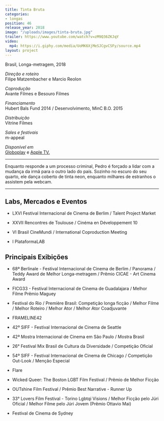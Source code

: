 ```yaml
---
title: Tinta Bruta
categories:
- longas
position: 46
release_year: 2018
image: "/uploads/images/tinta-bruta.jpg"
trailer: https://www.youtube.com/watch?v=zM9Q36ZKJqY
video:
  mp4: https://i.giphy.com/media/UoMK6XjMeSJCgvCSFy/source.mp4
layout: project
---
```


Brasil, Longa-metragem, 2018

*Direção e roteiro*\
Filipe Matzembacher e Marcio Reolon

*Coprodução*\
Avante Filmes e Besouro Filmes

*Financiamento*\
Hubert Bals Fund 2014 / Desenvolvimento, MinC B.O. 2015

*Distribuição*\
Vitrine Filmes

*Sales e festivais*\
m-appeal

*Disponível em*\
[Globoplay](https://globoplay.globo.com/tinta-bruta/t/LvqRzDPsz9/) e [Apple TV.](https://tv.apple.com/br/movie/tinta-bruta/umc.cmc.5pafjnbt5ij9je70c0i2aurrr)

---

Enquanto responde a um processo criminal, Pedro é forçado a lidar com a mudança da irmã para o outro lado do país. Sozinho no escuro do seu quarto, ele dança coberto de tinta neon, enquanto milhares de estranhos o assistem pela webcam.

---

## Labs, Mercados e Eventos

* LXVI Festival Internacional de Cinema de Berlim / Talent Project Market

* XXVII Rencontres de Toulouse / Cinéma en Développement 10

* VI Brasil CineMundi / International Coproduction Meeting

* I PlataformaLAB

## Principais Exibições

* 68ª Berlinale - Festival Internacional de Cinema de Berlim / Panorama / Teddy Award de Melhor Longa-metragem / Prêmio CICAE - Art Cinema Award

* FICG33 - Festival Internacional de Cinema de Guadalajara / Melhor Filme Prêmio Maguey

* Festival do Rio / Première Brasil: Competição longa ficção / Melhor Filme / Melhor Roteiro / Melhor Ator / Melhor Ator Coadjuvante

* FRAMELINE42

* 42º SIFF - Festival Internacional de Cinema de Seattle

* 42ª Mostra Internacional de Cinema em São Paulo / Mostra Brasil

* 26° Festival Mix Brasil de Cultura da Diversidade / Competição Oficial

* 54º SIFF - Festival Internacional de Cinema de Chicago / Competição Out-Look / Menção Especial

* Flare

* Wicked Queer: The Boston LGBT Film Festival / Prêmio de Melhor Ficção

* OUTshine Film Festival / Prêmio Best Narrative - Runner Up

* 33° Lovers Film Festival - Torino Lgbtqi Visions / Melhor Ficção pelo Júri Oficial / Melhor Filme pelo Júri Jovem (Prêmio Ottavio Mai)

* Festival de Cinema de Sydney